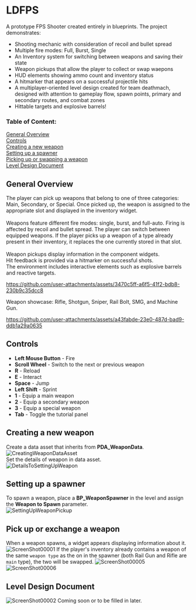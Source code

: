 # LDFPS
A prototype FPS Shooter created entirely in blueprints. The project demonstrates: <br />
- Shooting mechanic with consideration of recoil and bullet spread
- Multiple fire modes: Full, Burst, Single
- An Inventory system for switching between weapons and saving their state
- Weapon pickups that allow the player to collect or swap waepons
- HUD elements showing ammo count and inventory status
- A hitmarker that appears on a successful projectile hits
- A multiplayer-oriented level design created for team deathmach, designed with attention to gameplay flow, spawn points, primary and secondary routes, and combat zones
- Hittable targets and explosive barrels!

### Table of Content:
[General Overview](#General-Overview)<br/>
[Controls](#Controls)<br/>
[Creating a new weapon](#Creating-a-new-weapon)<br/>
[Setting up a spawner](#Setting-up-a-spawner)<br/>
[Picking up or swapping a weapon](#Pick-up-or-exchange-a-weapon)<br/>
[Level Design Document](#Level-Design-Document)<br/>

## General Overview
The player can pick up weapons that belong to one of three categories: Main, Secondary, or Special. Once picked up, the weapon is assigned to the appropriate slot and displayed in the inventory widget.<br/><br/>
Weapons feature different fire modes: single, burst, and full-auto. Firing is affected by recoil and bullet spread. The player can switch between equipped weapons. If the player picks up a weapon of a type already present in their inventory, it replaces the one currently stored in that slot.<br/><br/>
Weapon pickups display information in the component widgets.<br/>
Hit feedback is provided via a hitmarker on successful shots.<br/>
The environment includes interactive elements such as explosive barrels and reactive targets.<br/>

https://github.com/user-attachments/assets/3470c5ff-a6f5-41f2-bdb8-230b9c35dcc8


Weapon showcase: Rifle, Shotgun, Sniper, Rail Bolt, SMG, and Machine Gun.<br/>

https://github.com/user-attachments/assets/a43fabde-23e0-487d-bad9-ddb1a29a0635





## Controls
- **Left Mouse Button** - Fire<br />
- **Scroll Wheel** - Switch to the next or previous weapon<br />
- **R** - Reload<br />
- **E** - Interact<br />
- **Space** - Jump<br />
- **Left Shift** - Sprint<br />
- **1** - Equip a main weapon<br />
- **2** - Equip a secondary weapon<br />
- **3** - Equip a special weapon<br />
- **Tab** - Toggle the tutorial panel<br />

## Creating a new weapon
Create a data asset that inherits from **PDA_WeaponData**.<br/>
![CreatingWeaponDataAsset](https://github.com/user-attachments/assets/fb3b5879-4aad-4918-a771-5a0bed57feaf)
<br/>Set the details of weapon in data asset.<br/>
![DetailsToSettingUpWeapon](https://github.com/user-attachments/assets/eb4678a4-bc93-4d42-bcdb-18bbd50d6c47)

## Setting up a spawner
To spawn a weapon, place a **BP_WeaponSpawner** in the level and assign the **Weapon to Spawn** parameter.<br/>
![SettingUpWeaponPickup](https://github.com/user-attachments/assets/a2fff95d-de98-4ce9-80b3-b4d14b5dc7d3)

## Pick up or exchange a weapon
When a weapon spawns, a widget appears displaying information about it.
![ScreenShot00001](https://github.com/user-attachments/assets/d3fb5435-3c20-4690-a8e5-34c94be320e6)
If the player's inventory already contains a weapon of the same `weapon type` as the on in the spawner (both Rail Gun and Rifle are `main` type), the two will be swapped.
![ScreenShot00005](https://github.com/user-attachments/assets/50aa9dd1-2969-42b4-9ecb-093c46665f18)
![ScreenShot00006](https://github.com/user-attachments/assets/efedb94f-d83f-4e6c-89c4-45ce2ef62780)

## Level Design Document
![ScreenShot00002](https://github.com/user-attachments/assets/3c6d38b7-5210-4cbb-b1eb-e3de9419af4e)
Coming soon or to be filled in later.<br/>
